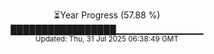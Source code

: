 <p align="center">
⏳Year Progress (57.88 %) <br>
█████████████████▁▁▁▁▁▁▁▁▁▁▁▁▁ <br>
<sub>Updated: Thu, 31 Jul 2025 06:38:49 GMT</sub>
</p>


